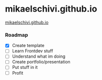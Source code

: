 # mikaelschivi.github.io

[mikaelschivi.github.io](mikaelschivi.github.io)

### **Roadmap**

- [x] Create template 
- [ ] Learn Frontdev stuff
- [ ] Understand what im doing
- [ ] Create portfolio/presentation
- [ ] Put stuff in it
- [ ] Profit